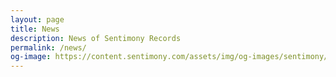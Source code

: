 ```yaml
---
layout: page
title: News
description: News of Sentimony Records
permalink: /news/
og-image: https://content.sentimony.com/assets/img/og-images/sentimony/home.jpg
---
```


<news></news>
